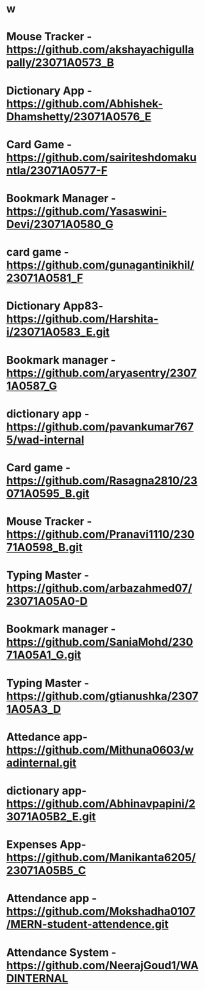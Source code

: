 # w
# Mouse Tracker - https://github.com/akshayachigullapally/23071A0573_B
# Dictionary App - https://github.com/Abhishek-Dhamshetty/23071A0576_E
# Card Game - https://github.com/sairiteshdomakuntla/23071A0577-F
# Bookmark Manager - https://github.com/Yasaswini-Devi/23071A0580_G
# card game - https://github.com/gunagantinikhil/23071A0581_F
# Dictionary App83- https://github.com/Harshita-i/23071A0583_E.git
# Bookmark manager - https://github.com/aryasentry/23071A0587_G
# dictionary app - https://github.com/pavankumar7675/wad-internal
# Card game - https://github.com/Rasagna2810/23071A0595_B.git
# Mouse Tracker - https://github.com/Pranavi1110/23071A0598_B.git
# Typing Master - https://github.com/arbazahmed07/23071A05A0-D
# Bookmark manager -https://github.com/SaniaMohd/23071A05A1_G.git
# Typing Master - https://github.com/gtianushka/23071A05A3_D
# Attedance app- https://github.com/Mithuna0603/wadinternal.git
# dictionary app- https://github.com/Abhinavpapini/23071A05B2_E.git
# Expenses App- https://github.com/Manikanta6205/23071A05B5_C
# Attendance app - https://github.com/Mokshadha0107/MERN-student-attendence.git
# Attendance System - https://github.com/NeerajGoud1/WADINTERNAL
